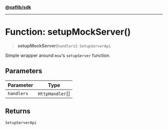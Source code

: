 [**@saflib/sdk**](../../index.md)

***

# Function: setupMockServer()

> **setupMockServer**(`handlers`): `SetupServerApi`

Simple wrapper around `msw`'s `setupServer` function.

## Parameters

| Parameter | Type |
| ------ | ------ |
| `handlers` | `HttpHandler`[] |

## Returns

`SetupServerApi`
